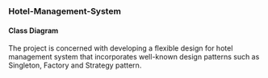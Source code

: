 ### Hotel-Management-System

#### Class Diagram



The project is concerned with developing a flexible design for hotel management system that incorporates well-known design patterns such as Singleton, Factory and Strategy pattern. 
